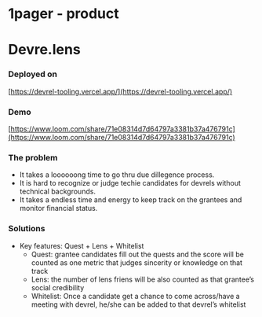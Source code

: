 # 1pager - product

# Devre.lens

### Deployed on

[https://devrel-tooling.vercel.app/](https://devrel-tooling.vercel.app/)

### Demo

[https://www.loom.com/share/71e08314d7d64797a3381b37a476791c](https://www.loom.com/share/71e08314d7d64797a3381b37a476791c)

### The problem

- It takes a loooooong time to go thru due dillegence process.
- It is hard to recognize or judge techie candidates for devrels without technical backgrounds.
- It takes a endless time and energy to keep track on the grantees and monitor financial status.

### Solutions

- Key features: Quest + Lens + Whitelist
    - Quest: grantee candidates fill out the quests and the score will be counted as one metric that judges sincerity or knowledge on that track
    - Lens: the number of lens friens will be also counted as that grantee’s social credibility
    - Whitelist: Once a candidate get a chance to come across/have a meeting with devrel, he/she can be added to that devrel’s whitelist